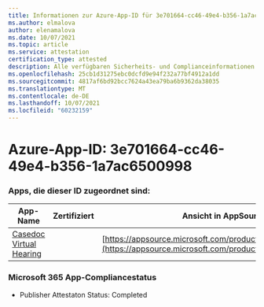 ```yaml
---
title: Informationen zur Azure-App-ID für 3e701664-cc46-49e4-b356-1a7ac6500998
ms.author: elmalova
author: elenamalova
ms.date: 10/07/2021
ms.topic: article
ms.service: attestation
certification_type: attested
description: Alle verfügbaren Sicherheits- und Complianceinformationen für 3e701664-cc46-49e4-b356-1a7ac6500998.
ms.openlocfilehash: 25cb1d31275ebc0dcfd9e94f232a77bf4912a1dd
ms.sourcegitcommit: 4817af6bd92bcc7624a43ea79ba6b9362da38035
ms.translationtype: MT
ms.contentlocale: de-DE
ms.lasthandoff: 10/07/2021
ms.locfileid: "60232159"
---
```

# <a name="azure-app-id-3e701664-cc46-49e4-b356-1a7ac6500998"></a>Azure-App-ID: 3e701664-cc46-49e4-b356-1a7ac6500998


### <a name="apps-associated-with-this-id"></a>Apps, die dieser ID zugeordnet sind:
| **App-Name** | **Zertifiziert** | **Ansicht in AppSource** |
|--------------|---------------|-----------------------|
| [Casedoc Virtual Hearing](https://docs.microsoft.com/microsoft-365-app-certification/forward/WA200003164) |  | [https://appsource.microsoft.com/product/office/WA200003164](https://appsource.microsoft.com/product/office/WA200003164) |

### <a name="microsoft-365-app-compliance-status"></a>Microsoft 365 App-Compliancestatus
- Publisher Attestaton Status: Completed
